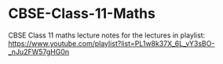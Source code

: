 # CBSE-Class-11-Maths
CBSE Class 11 maths lecture notes for the lectures in playlist: https://www.youtube.com/playlist?list=PL1w8k37X_6L_vY3sBO-_nJu2FW57gHG0n
